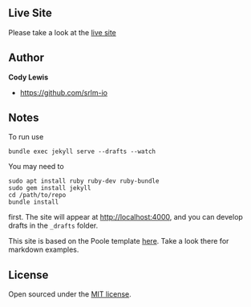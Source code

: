 ## Live Site

Please take a look at the [live site](http://srlm.io)

## Author

**Cody Lewis**
- <https://github.com/srlm-io>


## Notes
To run use
```
bundle exec jekyll serve --drafts --watch
````

You may need to

```
sudo apt install ruby ruby-dev ruby-bundle
sudo gem install jekyll
cd /path/to/repo
bundle install
```

first. The site will appear at [http://localhost:4000](http://localhost:4000), and you can develop drafts in the `_drafts` folder.

This site is based on the Poole template [here](https://github.com/poole/poole). Take a look there for markdown examples.

## License

Open sourced under the [MIT license](LICENSE.md).

